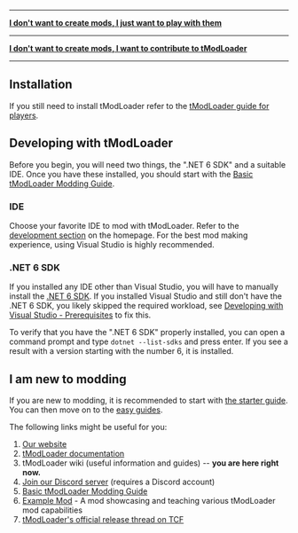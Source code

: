 ___

**[I don't want to create mods, I just want to play with them](tModLoader-guide-for-players)**

___

**[I don't want to create mods, I want to contribute to tModLoader](tModLoader-guide-for-contributors)**

___


## Installation
If you still need to install tModLoader refer to the [tModLoader guide for players](tModLoader-guide-for-players).

## Developing with tModLoader
Before you begin, you will need two things, the ".NET 6 SDK" and a suitable IDE. Once you have these installed, you should start with the [Basic tModLoader Modding Guide](https://github.com/tModLoader/tModLoader/wiki/Basic-tModLoader-Modding-Guide).

### IDE
Choose your favorite IDE to mod with tModLoader. Refer to the [development section](https://github.com/tModLoader/tModLoader/wiki#development) on the homepage. For the best mod making experience, using Visual Studio is highly recommended.

### .NET 6 SDK
If you installed any IDE other than Visual Studio, you will have to manually install the [.NET 6 SDK](https://aka.ms/vscDocs/dotnet/download). If you installed Visual Studio and still don't have the .NET 6 SDK, you likely skipped the required workload, see [Developing with Visual Studio - Prerequisites](https://github.com/tModLoader/tModLoader/wiki/Developing-with-Visual-Studio#prerequisites) to fix this.

To verify that you have the ".NET 6 SDK" properly installed, you can open a command prompt and type `dotnet --list-sdks` and press enter. If you see a result with a version starting with the number 6, it is installed.

## I am new to modding
If you are new to modding, it is recommended to start with [the starter guide](Basic-tModLoader-Modding-Guide). You can then move on to the [easy guides](home#easy-guides).

The following links might be useful for you:
1. [Our website](https://tmodloader.net)
1. [tModLoader documentation](https://tmodloader.github.io/tModLoader/)
2. tModLoader wiki (useful information and guides) -- **you are here right now.**
3. [Join our Discord server](https://discord.gg/tmodloader) (requires a Discord account)
4. [Basic tModLoader Modding Guide](https://github.com/tModLoader/tModLoader/wiki/Basic-tModLoader-Modding-Guide)
5. [Example Mod](https://github.com/tModLoader/tModLoader/tree/1.4-stable/ExampleMod) - A mod showcasing and teaching various tModLoader mod capabilities
6. [tModLoader's official release thread on TCF](http://forums.terraria.org/index.php?threads/.23726/)